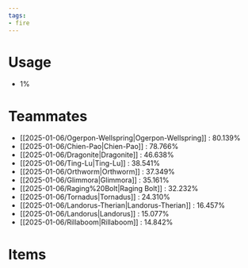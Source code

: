 ```yaml
---
tags:
- fire
---
```

# Usage
- 1%
# Teammates
- [[2025-01-06/Ogerpon-Wellspring|Ogerpon-Wellspring]] : 80.139%
- [[2025-01-06/Chien-Pao|Chien-Pao]] : 78.766%
- [[2025-01-06/Dragonite|Dragonite]] : 46.638%
- [[2025-01-06/Ting-Lu|Ting-Lu]] : 38.541%
- [[2025-01-06/Orthworm|Orthworm]] : 37.349%
- [[2025-01-06/Glimmora|Glimmora]] : 35.161%
- [[2025-01-06/Raging%20Bolt|Raging Bolt]] : 32.232%
- [[2025-01-06/Tornadus|Tornadus]] : 24.310%
- [[2025-01-06/Landorus-Therian|Landorus-Therian]] : 16.457%
- [[2025-01-06/Landorus|Landorus]] : 15.077%
- [[2025-01-06/Rillaboom|Rillaboom]] : 14.842%
# Items